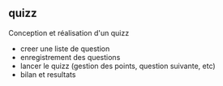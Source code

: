 ## quizz

Conception et réalisation d'un quizz
- creer une liste de question
- enregistrement des questions
- lancer le quizz (gestion des points, question suivante, etc)
- bilan et resultats